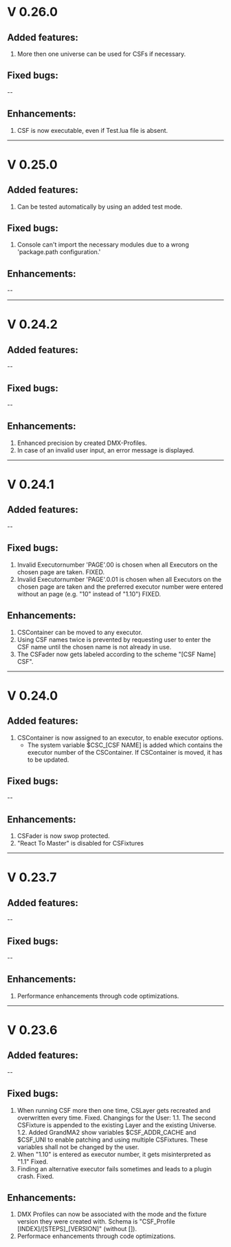 # V 0.26.0
## Added features:
1. More then one universe can be used for CSFs if necessary.

## Fixed bugs:
--

## Enhancements:
1. CSF is now executable, even if Test.lua file is absent.

---

# V 0.25.0
## Added features:
1. Can be tested automatically by using an added test mode.

## Fixed bugs:
1. Console can't import the necessary modules due to a wrong 'package.path configuration.'

## Enhancements:
--

---

# V 0.24.2
## Added features:
--

## Fixed bugs:
--

## Enhancements:
1. Enhanced precision by created DMX-Profiles.
2. In case of an invalid user input, an error message is displayed.

---

# V 0.24.1
## Added features:
--

## Fixed bugs:
1. Invalid Executornumber 'PAGE'.00 is chosen when all Executors on the chosen page are taken.
    FIXED.
2. Invalid Executornumber 'PAGE'.0.01 is chosen when all Executors on the chosen page are taken
   and the preferred executor number were entered without an page (e.g. "10" instead of "1.10")
   FIXED.

## Enhancements:
1. CSContainer can be moved to any executor.
2. Using CSF names twice is prevented by requesting user to enter the CSF name
   until the chosen name is not already in use.
3. The CSFader now gets labeled according to the scheme "[CSF Name] CSF".

---

# V 0.24.0
## Added features:
1. CSContainer is now assigned to an executor, to enable executor options.
    - The system variable $CSC_[CSF NAME] is added which contains the executor number of the CSContainer. 
      If CSContainer is moved, it has to be updated.

## Fixed bugs:
--

## Enhancements:
1. CSFader is now swop protected.
2. "React To Master" is disabled for CSFixtures

---

# V 0.23.7
## Added features:
--

## Fixed bugs:
--

## Enhancements:
1. Performance enhancements through code optimizations.

---

# V 0.23.6
## Added features:
--

## Fixed bugs:
1. When running CSF more then one time, CSLayer gets recreated and overwritten every time.
    Fixed.
    Changings for the User:
    1.1. The second CSFixture is appended to the existing Layer and the existing Universe.
    1.2. Added GrandMA2 show variables $CSF_ADDR_CACHE and $CSF_UNI to enable patching and using multiple CSFixtures.
         These variables shall not be changed by the user.
2. When "1.10" is entered as executor number, it gets misinterpreted as "1.1"
    Fixed.
3. Finding an alternative executor fails sometimes and leads to a plugin crash.
    Fixed.


## Enhancements:
1. DMX Profiles can now be associated with the mode and the fixture version they were created with. 
   Schema is "CSF_Profile [INDEX]/[STEPS]_[VERSION]" (without []).
2. Performace enhancements through code optimizations.

